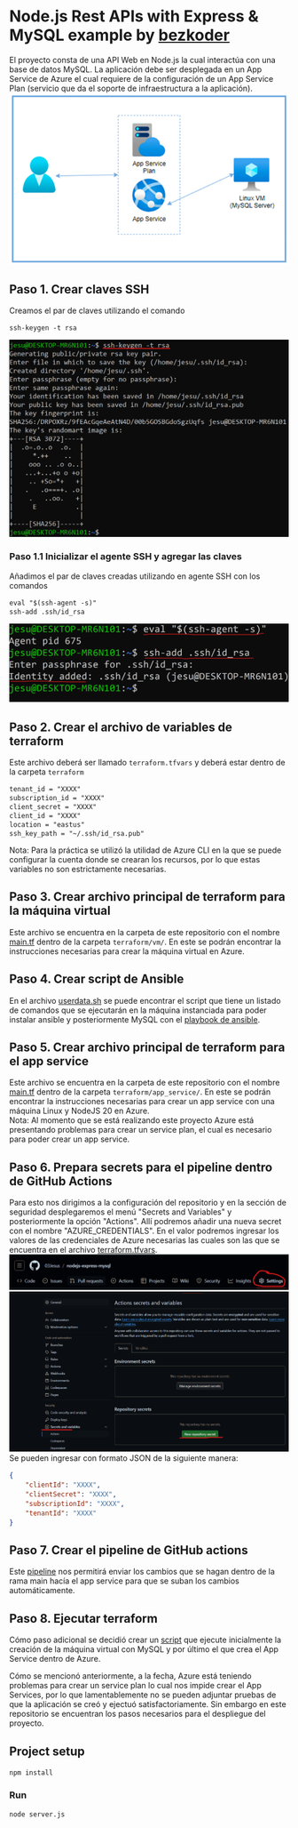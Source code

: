 # Node.js Rest APIs with Express & MySQL example by [bezkoder](https://github.com/bezkoder)

El proyecto consta de una API Web en Node.js la cual interactúa con una base de datos MySQL. La aplicación debe ser desplegada en un App Service de Azure el cual requiere de la configuración de un App Service Plan (servicio que da el soporte de infraestructura a la aplicación).
![project_architecture](/img/project_architecture.png)

## Paso 1. Crear claves SSH
Creamos el par de claves utilizando el comando
```
ssh-keygen -t rsa
```
![ssh_key](/img/ssh_key_1.png)
### Paso 1.1 Inicializar el agente SSH y agregar las claves
Añadimos el par de claves creadas utilizando en agente SSH con los comandos
```
eval "$(ssh-agent -s)"
ssh-add .ssh/id_rsa
```
![ssh_key](/img/ssh_key_2.png)

## Paso 2. Crear el archivo de variables de terraform
Este archivo deberá ser llamado ```terraform.tfvars``` y deberá estar dentro de la carpeta ```terraform```
```
tenant_id = "XXXX"
subscription_id = "XXXX"
client_secret = "XXXX"
client_id = "XXXX"
location = "eastus"
ssh_key_path = "~/.ssh/id_rsa.pub"
```
Nota: Para la práctica se utilizó la utilidad de Azure CLI en la que se puede configurar la cuenta donde se crearan los recursos, por lo que estas variables no son estrictamente necesarias.

## Paso 3. Crear archivo principal de terraform para la máquina virtual
Este archivo se encuentra en la carpeta de este repositorio con el nombre [main.tf](/terraform/vm/main.tf) dentro de la carpeta ```terraform/vm/```.
En este se podrán encontrar la instrucciones necesarias para crear la máquina virtual en Azure.

## Paso 4. Crear script de Ansible
En el archivo [userdata.sh](/terraform/vm/userdata.sh) se puede encontrar el script que tiene un listado de comandos que se ejecutarán en la máquina instanciada para poder instalar ansible y posteriormente MySQL con el [playbook de ansible](/ansible/mysql.yml).

## Paso 5. Crear archivo principal de terraform para el app service
Este archivo se encuentra en la carpeta de este repositorio con el nombre [main.tf](/terraform/app_service/main.tf) dentro de la carpeta ```terraform/app_service/```.
En este se podrán encontrar la instrucciones necesarias para crear un app service con una máquina Linux y NodeJS 20 en Azure.  
Nota: Al momento que se está realizando este proyecto Azure está presentando problemas para crear un service plan, el cual es necesario para poder crear un app service.

## Paso 6. Prepara secrets para el pipeline dentro de GitHub Actions
Para esto nos dirigimos a la configuración del repositorio y en la sección de seguridad desplegaremos el menú "Secrets and Variables" y posteriormente la opción "Actions". Allí podremos añadir una nueva secret con el nombre "AZURE_CREDENTIALS". En el valor podremos ingresar los valores de las credenciales de Azure necesarias las cuales son las que se encuentra en el archivo [terraform.tfvars](/terraform/vm/terraform.tfvars).
![settings_btn](/img/repository_settings_btn.png)
![secrets](/img/github_actions_secrets.png)
Se pueden ingresar con formato JSON de la siguiente manera:
```JSON
{
    "clientId": "XXXX",
    "clientSecret": "XXXX",
    "subscriptionId": "XXXX",
    "tenantId": "XXXX"
}
```

## Paso 7. Crear el pipeline de GitHub actions
Este [pipeline](/.github/workflows/node.js.yml) nos permitirá enviar los cambios que se hagan dentro de la rama main hacía el app service para que se suban los cambios automáticamente.

## Paso 8. Ejecutar terraform
Cómo paso adicional se decidió crear un [script](/execute.sh) que ejecute inicialmente la creación de la máquina virtual con MySQL y por último el que crea el App Service dentro de Azure.

Cómo se mencionó anteriormente, a la fecha, Azure está teniendo problemas para crear un service plan lo cual nos impide crear el App Services, por lo que lamentablemente no se pueden adjuntar pruebas de que la aplicación se creó y ejectuó satisfactoriamente. Sin embargo en este repositorio se encuentran los pasos necesarios para el despliegue del proyecto.

## Project setup
```
npm install
```

### Run
```
node server.js
```
